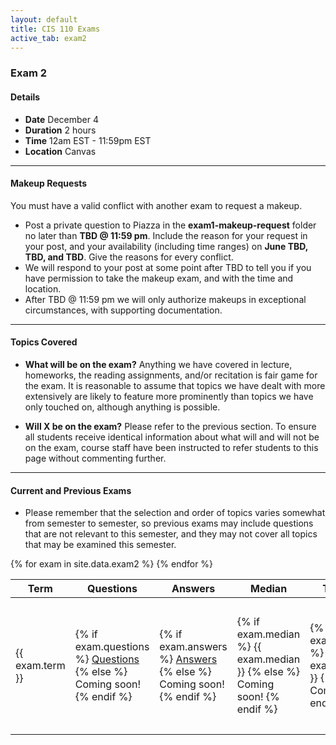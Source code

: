 ```yaml
---
layout: default
title: CIS 110 Exams
active_tab: exam2
---
```


### Exam 2

#### Details

- **Date** December 4
- **Duration** 2 hours
- **Time** 12am EST - 11:59pm EST
- **Location** Canvas

---

#### Makeup Requests

You must have a valid conflict with another exam to request a makeup.

- Post a private question to Piazza in the **exam1-makeup-request** folder no later than **TBD @ 11:59 pm**. Include the reason for your request in your post, and your availability (including time ranges) on **June TBD, TBD, and TBD**. Give the reasons for every conflict.
- We will respond to your post at some point after TBD to tell you if you have permission to take the makeup exam, and with the time and location.
- After TBD @ 11:59 pm we will only authorize makeups in exceptional circumstances, with supporting documentation.

---

#### Topics Covered

- **What will be on the exam?** Anything we have covered in lecture, homeworks, the reading assignments, and/or recitation is fair game for the exam. It is reasonable to assume that topics we have dealt with more extensively are likely to feature more prominently than topics we have only touched on, although anything is possible.

- **Will X be on the exam?** Please refer to the previous section. To ensure all students receive identical information about what will and will not be on the exam, course staff have been instructed to refer students to this page without commenting further.

---

#### Current and Previous Exams

- Please remember that the selection and order of topics varies somewhat from semester to semester, so previous exams may include questions that are not relevant to this semester, and they may not cover all topics that may be examined this semester.

<table class="table table-striped">
  <thead>
    <tr>
      <th>Term</th>
      <th>Questions</th>
      <th>Answers</th>
      <th>Median</th>
      <th>Total Points</th>
      <th>Standard Deviation</th>
      <th>Corrections</th>
    </tr>
  </thead>
  
  <tbody>
    {% for exam in site.data.exam2 %}
      <tr style="text-align: left">
        <td>{{ exam.term }}</td>
        <td>
          {% if exam.questions %}
            <a target="_blank" href="{{ site.baseurl }}/assets/exams/exam2/{{ exam.questions }}">Questions</a>
          {% else %}
            Coming soon!
          {% endif %}
        </td>
        <td>
          {% if exam.answers %}
            <a target="_blank" href="{{ site.baseurl }}/assets/exams/exam2/{{ exam.answers }}">Answers</a>
          {% else %}
            Coming soon!
          {% endif %}
        </td>
        <td>
          {% if exam.median %}
            {{ exam.median }}
          {% else %}
            Coming soon!
          {% endif %}
        </td>
        <td>
          {% if exam.total_points %}
            {{ exam.total_points }}
          {% else %}
            Coming soon!
          {% endif %}
        </td>
        <td>
          {% if exam.standard_deviation %}
            {{ exam.standard_deviation }}
          {% else %}
            Coming soon!
          {% endif %}
        </td>
        <td>
          {% if exam.corrections %}
          <ul class="list-unstlyed">
            {% for correction in exam.corrections %}
              <li> {{ correction }} </li>
            {% endfor %}
          </ul>
          {% endif %}
        </td>
      </tr>
    {% endfor %}
  </tbody>
</table>
